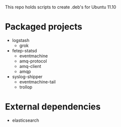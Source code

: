 This repo holds scripts to create .deb's for Ubuntu 11.10

# Packaged projects

- logstash
    - grok
- fetep-statsd
    - eventmachine
	- amq-protocol
	- amq-client
	- amqp
- syslog-shipper
    - eventmachine-tail
	- trollop

# External dependencies

- elasticsearch
